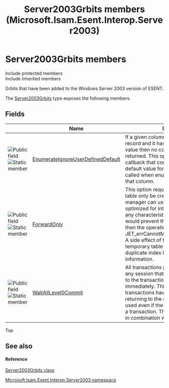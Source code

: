 ﻿---
title: Server2003Grbits members (Microsoft.Isam.Esent.Interop.Server2003)
TOCTitle: Server2003Grbits members
ms:assetid: AllMembers.T:Microsoft.Isam.Esent.Interop.Server2003.Server2003Grbits
ms:mtpsurl: https://msdn.microsoft.com/library/microsoft.isam.esent.interop.server2003.server2003grbits_members(v=EXCHG.10)
ms:contentKeyID: 55107767
ms.date: 07/30/2014
ms.topic: article
---

# Server2003Grbits members

Include protected members  
Include inherited members  

Grbits that have been added to the Windows Server 2003 version of ESENT.

The [Server2003Grbits](./server2003grbits-class.md) type exposes the following members.

## Fields

<table>
<thead>
<tr class="header">
<th> </th>
<th>Name</th>
<th>Description</th>
</tr>
</thead>
<tbody>
<tr class="odd">
<td><img src="../images/hh596466.pubfield(exchg.10).gif" title="Public field" alt="Public field" /><img src="../images/dn292146.static(exchg.10).gif" title="Static member" alt="Static member" /></td>
<td><a href="dn351203(v=exchg.10).md">EnumerateIgnoreUserDefinedDefault</a></td>
<td>If a given column is not present in the record and it has a user defined default value then no column value will be returned. This option will prevent the callback that computes the user defined default value for the column from being called when enumerating the values for that column.</td>
</tr>
<tr class="even">
<td><img src="../images/hh596466.pubfield(exchg.10).gif" title="Public field" alt="Public field" /><img src="../images/dn292146.static(exchg.10).gif" title="Static member" alt="Static member" /></td>
<td><a href="dn351284(v=exchg.10).md">ForwardOnly</a></td>
<td>This option requests that the temporary table only be created if the temporary table manager can use the implementation optimized for intermediate query results. If any characteristic of the temporary table would prevent the use of this optimization then the operation will fail with JET_errCannotMaterializeForwardOnlySort. A side effect of this option is to allow the temporary table to contain records with duplicate index keys. See <a href="hh558517(v=exchg.10).md">Unique</a> for more information.</td>
</tr>
<tr class="odd">
<td><img src="../images/hh596466.pubfield(exchg.10).gif" title="Public field" alt="Public field" /><img src="../images/dn292146.static(exchg.10).gif" title="Static member" alt="Static member" /></td>
<td><a href="dn351209(v=exchg.10).md">WaitAllLevel0Commit</a></td>
<td>All transactions previously committed by any session that have not yet been flushed to the transaction log file will be flushed immediately. This API will wait until the transactions have been flushed before returning to the caller. This option may be used even if the session is not currently in a transaction. This option cannot be used in combination with any other option.</td>
</tr>
</tbody>
</table>


Top

## See also

#### Reference

[Server2003Grbits class](./server2003grbits-class.md)

[Microsoft.Isam.Esent.Interop.Server2003 namespace](./microsoft.isam.esent.interop.server2003-namespace.md)